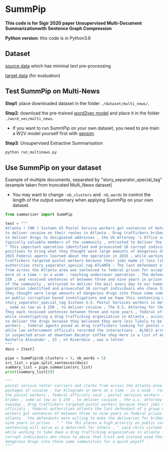 # SummPip

**This code is for Sigir 2020 paper Unsupervised Multi-Document Summarizationwith Sentence Graph Compression**

**Python version**: this code is in Python3.6

## Dataset

[source data](https://drive.google.com/file/d/1_iDBecWsEkzuEou5-xi0z2ek3oJJ8CPB/view?usp=sharing) which has minimal text pre-processing

[target data](https://drive.google.com/file/d/1T9uE2sF3bN3a1T2KLp7mR4xK9MqqpkH1/view?usp=sharing) (for evaluation)

## Test SummPip on Multi-News

**Step1**: place downloaded dataset in the folder `./dataset/multi_news/`.

**Step2**: download the pre-trained [word2vec model](https://drive.google.com/file/d/1DVaktsGKbH8oPy28rrHuVgL_QVDsbfSA/view?usp=sharing) and place it in the folder `./word_vec/multi_news`. 

- If you want to run SummPip on your own dataset, you need to pre-train a W2V model yourself first with [gensim](https://radimrehurek.com/gensim/index.html).

**Step3**: Unsupervised Extractive Summarisation

```bash
python run_multinews.py
```

## Use SummPip on your dataset

Example of multiple documents, separated by "story_separator_special_tag" (example taken from truncated Multi_News dataset)

- You may want to change `-nb_clusters` and `-nb_words` to control the length of the output summary when applying SummPip on your own dataset. 

```python
from summarizer import SummPip

text = """
Atlanta ( CNN ) Sixteen US Postal Service workers got sentences of between three to nine years in federal prison for accepting bribes
to deliver cocaine on their routes in Atlanta . Drug traffickers bribed the postal workers , sometimes with amounts as low as $ 250 , 
to deliver drugs to designated addresses , the US Attorney 's Office said in a statement this week . " US Postal Service workers are 
typically valuable members of the community , entrusted to deliver the mail every day to our homes , " US Attorney Byung J. Pak said . 
" This important operation identified and prosecuted 16 corrupt individuals who chose to abuse that trust and instead used their 
positions to bring what they thought were large amounts of dangerous drugs into those same communities for a Operation discovered in 
2015 Federal agents learned about the operation in 2015 , while working to take down a drug trafficking organization in Atlanta . Drug 
traffickers targeted postal workers because their jobs made it less likely for them to be caught by law enforcement officials , federal 
authorities story_separator_special_tag ATLANTA – The last defendant of a group of 16 U.S. Postal Service letter carriers and clerks 
from across the Atlanta area was sentenced to federal prison for accepting bribes to deliver packages of cocaine – two kilograms or 
more at a time – in a wide - reaching undercover operation . The defendants were willing to make the deliveries for bribes as low as $ 
250 , and received sentences of between three and nine years in prison . “ U.S. Postal Service workers are typically valuable members 
of the community , entrusted to deliver the mail every day to our homes , ” said U.S. Attorney Byung J. “ BJay ” Pak . “ This important 
operation identified and prosecuted 16 corrupt individuals who chose to abuse that trust and instead used their positions to bring what 
they thought were large amounts of dangerous drugs into those same communities for a quick payoff . ” “ The FBI places a high priority 
on public corruption based investigations and we hope this sentencing will serve as a deterrent for others , ” said Chris 
story_separator_special_tag Sixteen U.S. Postal Services workers in metro Atlanta were sentenced to federal prison for accepting bribes 
, some as low as $ 250 , to deliver cocaine , The U.S. Attorney for the Northern District of Georgia said in a news release Tuesday . 
They each received sentences between three and nine years , federal officials said . Federal agents first learned of the crimes in 2015 
while investigating a drug trafficking organization in Atlanta , according to the release . Drug traffickers bribed the postal workers 
to deliver the drugs because they believed they were less likely to be caught by law enforcement officials . To catch the postal 
workers , federal agents posed as drug traffickers looking for postal employees delivering packages of cocaine in exchange for money 
while law enforcement officials recorded the interactions . ALSO|2 arrested in killing at DeKalb gas station MORE|Ex - employee wanted 
in suspected arson at downtown Decatur coffee shop Here is a list of metro Atlanta postal workers sentenced in the crime : Cydra 
Rochelle Alexander , 33 , of Riverdale , was a letter
"""
docs = [text]

pipe = SummPip(nb_clusters = 9, nb_words = 5)
src_list = pipe.split_sentences(docs)
summary_list = pipe.summarize(src_list)
print(summary_list[0])

"""
postal service letter carriers and clerks from across the atlanta area was sentenced to federal prison for accepting bribes to deliver 
packages of cocaine - two kilograms or more at a time - in a wide - reaching undercover operation . drug traffickers bribed 
the postal workers , federal officials said . postal services workers in metro atlanta were sentenced to federal prison for accepting 
bribes , some as low as $ 250 , to deliver cocaine , the u.s. attorney for the northern district of georgia said in a news release 
tuesday . drug traffickers targeted postal workers because their jobs made it less likely for them to be caught by law enforcement 
officials , federal authorities atlanta the last defendant of a group of 16 u.s. atlanta ( cnn ) sixteen us postal service 
workers got sentences of between three to nine years in federal prison for accepting bribes to deliver cocaine on their routes in 
atlanta . the defendants were willing to make the deliveries for bribes as low as $ 250 , and received sentences of between three and 
nine years in prison . " " the fbi places a high priority on public corruption based investigations and we hope this 
sentencing will serve as a deterrent for others , " said chris sixteen u.s. federal agents learned about the operation in 2015 , 
while working to take down a drug trafficking organization in atlanta . " this important operation identified and prosecuted 16 
corrupt individuals who chose to abuse that trust and instead used their positions to bring what they thought were large amounts of 
dangerous drugs into those same communities for a quick payoff .
"""

```


